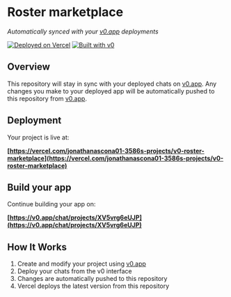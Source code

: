 # Roster marketplace

*Automatically synced with your [v0.app](https://v0.app) deployments*

[![Deployed on Vercel](https://img.shields.io/badge/Deployed%20on-Vercel-black?style=for-the-badge&logo=vercel)](https://vercel.com/jonathanascona01-3586s-projects/v0-roster-marketplace)
[![Built with v0](https://img.shields.io/badge/Built%20with-v0.app-black?style=for-the-badge)](https://v0.app/chat/projects/XV5vrg6eUJP)

## Overview

This repository will stay in sync with your deployed chats on [v0.app](https://v0.app).
Any changes you make to your deployed app will be automatically pushed to this repository from [v0.app](https://v0.app).

## Deployment

Your project is live at:

**[https://vercel.com/jonathanascona01-3586s-projects/v0-roster-marketplace](https://vercel.com/jonathanascona01-3586s-projects/v0-roster-marketplace)**

## Build your app

Continue building your app on:

**[https://v0.app/chat/projects/XV5vrg6eUJP](https://v0.app/chat/projects/XV5vrg6eUJP)**

## How It Works

1. Create and modify your project using [v0.app](https://v0.app)
2. Deploy your chats from the v0 interface
3. Changes are automatically pushed to this repository
4. Vercel deploys the latest version from this repository